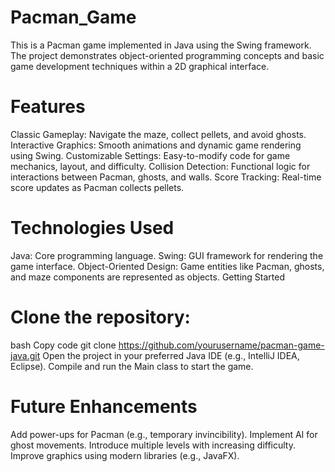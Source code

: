 # Pacman_Game
This is a Pacman game implemented in Java using the Swing framework. The project demonstrates object-oriented programming concepts and basic game development techniques within a 2D graphical interface.

# Features
Classic Gameplay: Navigate the maze, collect pellets, and avoid ghosts.
Interactive Graphics: Smooth animations and dynamic game rendering using Swing.
Customizable Settings: Easy-to-modify code for game mechanics, layout, and difficulty.
Collision Detection: Functional logic for interactions between Pacman, ghosts, and walls.
Score Tracking: Real-time score updates as Pacman collects pellets.
# Technologies Used
Java: Core programming language.
Swing: GUI framework for rendering the game interface.
Object-Oriented Design: Game entities like Pacman, ghosts, and maze components are represented as objects.
Getting Started
# Clone the repository:
bash
Copy code
git clone https://github.com/yourusername/pacman-game-java.git
Open the project in your preferred Java IDE (e.g., IntelliJ IDEA, Eclipse).
Compile and run the Main class to start the game.
# Future Enhancements
Add power-ups for Pacman (e.g., temporary invincibility).
Implement AI for ghost movements.
Introduce multiple levels with increasing difficulty.
Improve graphics using modern libraries (e.g., JavaFX).
